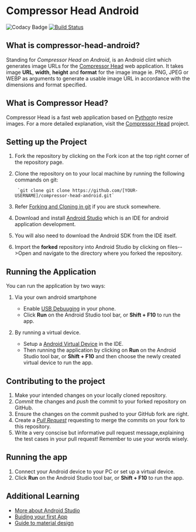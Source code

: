 
# Compressor Head Android
![Codacy Badge](https://api.codacy.com/project/badge/Grade/e904554ecb774f9188d4458c2b277fc5)
[![Build Status](https://travis-ci.org/jboss-outreach/compressor-head-android.svg?branch=master)](https://travis-ci.org/jboss-outreach/compressor-head-android)

## What is compressor-head-android?

Standing for *Compressor Head on Android*, is an Android clint which generates image URLs  for the [Compressor Head](https://github.com/jboss-outreach/compressor-head) web application.
It takes image **URL**, **width**, **height** and **format** for the image image ie. PNG, JPEG or WEBP as arguments to generate a usable image URL in accordance with the dimensions and format specified.

## What is Compressor Head?

Compressor Head is a fast web application based on [Python](https://www.python.org/)to resize images.
For a more detailed explanation, visit the [Compressor Head](https://github.com/jboss-outreach/compressor-head)
project.

## Setting up the Project
1. Fork the repository by clicking on the Fork icon at the top right corner of the repository page.
2. Clone the repository on to your local machine by running the following commands on git:
		
		`git clone git clone https://github.com/[YOUR-USERNAME]/compressor-head-android.git`
3. Refer [Forking and Cloning in git](https://help.github.com/articles/fork-a-repo/) if you are stuck somewhere.
4. Download and install [Android Studio](https://developer.android.com/studio/index.html) which is an IDE for android application development.
5. You will also need to download the Android SDK from the IDE itself.
6. Import the **forked** repository into Android Studio by clicking on files-->Open and navigate to the directory where you forked the repository.

## Running the Application
You can run the application by two ways:

1. Via your own android smartphone

   - Enable [USB Debuuging](https://www.howtogeek.com/129728/how-to-access-the-developer-options-menu-and-enable-usb-debugging-on-android-4.2/) in your phone.    
   - Click **Run** on the Android Studio tool bar, or **Shift + F10** to run the app.

2. By running a virtual device.
	 - Setup a [Android Virtual Device](https://developer.android.com/studio/run/managing-avds.html) in the IDE. 
	 - Then running the application by clicking on **Run** on the Android Studio tool bar, or **Shift + F10** and then choose the 	            newly created virtual device to run the app.
		
## Contributing to the project

1. Make your intended changes on your locally cloned repository.
2. *Commit* the changes and *push* the commit to your forked repository on GitHub.
3. Ensure the changes on the commit pushed to your GitHub fork are right.
4. Create a [*Pull Request*](https://help.github.com/articles/about-pull-requests/) requesting to merge the commits on your fork to this repository.
5. Write a very conscise but informative pull request message,explaining the test cases in your pull request! Remember to use your words wisely. 

## Running the app

1. Connect your Android device to your PC or set up a virtual device.
2. Click **Run** on the Android Studio tool bar, or
**Shift + F10** to run the app.


## Additional Learning

* [More about Android Studio](https://developer.android.com/studio/intro/index.html)
* [Buiding your first App](https://developer.android.com/training/basics/firstapp/index.html)
* [Guide to material design](https://developer.android.com/training/index.html)



